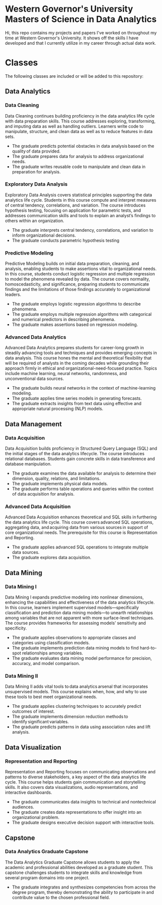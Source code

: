 # Western Governor's University Masters of Science in Data Analytics

Hi, this repo contains my projects and papers I've worked on throughout my time at Western Governor's University. It shows off the skills I have developed and that I currently utilize in my career through actual data work. 

# Classes
The following classes are included or will be added to this repository:

## Data Analytics

### Data Cleaning
Data Cleaning continues building proficiency in the data analytics life cycle with data preparation skills. This course
addresses exploring, transforming, and imputing data as well as handling outliers. Learners write code to manipulate,
structure, and clean data as well as to reduce features in data sets.
- The graduate predicts potential obstacles in data analysis based on the quality of data provided.
- The graduate prepares data for analysis to address organizational needs.
- The graduate writes reusable code to manipulate and clean data in preparation for analysis.

### Exploratory Data Analysis
Exploratory Data Analysis covers statistical principles supporting the data analytics life cycle. Students in this course
compute and interpret measures of central tendency, correlations, and variation. The course introduces hypothesis testing,
focusing on application for parametric tests, and addresses communication skills and tools to explain an analyst’s findings to
others within an organization.
- The graduate interprets central tendency, correlations, and variation to inform organizational decisions.
- The graduate conducts parametric hypothesis testing

### Predictive Modeling
Predictive Modeling builds on initial data preparation, cleaning, and analysis, enabling students to make assertions vital to
organizational needs. In this course, students conduct logistic regression and multiple regression to model the phenomena
revealed by data. The course covers normality, homoscedasticity, and significance, preparing students to communicate findings and the limitations of those findings accurately to organizational leaders. 
- The graduate employs logistic regression algorithms to describe phenomena.
- The graduate employs multiple regression algorithms with categorical and numerical predictors in describing
phenomena.
- The graduate makes assertions based on regression modeling.

### Advanced Data Analytics
Advanced Data Analytics prepares students for career-long growth in steadily advancing tools and techniques and provides
emerging concepts in data analysis. This course hones the mental and theoretical flexibility that will be required of analysts
in the coming decades while grounding their approach firmly in ethical and organizational-need-focused practice. Topics
include machine learning, neural networks, randomness, and unconventional data sources.
- The graduate builds neural networks in the context of machine-learning modeling.
- The graduate applies time series models in generating forecasts.
- The graduate extracts insights from text data using effective and appropriate natural processing (NLP) models. 

## Data Management

### Data Acquisition
Data Acquisition builds proficiency in Structured Query Language (SQL) and the initial stages of the data analytics lifecycle.
The course introduces relational databases. Students gain concrete skills in data transference and database manipulation.
- The graduate examines the data available for analysis to determine their dimension, quality, relations, and limitations.
- The graduate implements physical data models.
- The graduate performs table operations and queries within the context of data acquisition for analysis. 

### Advanced Data Acquisition 
Advanced Data Acquisition enhances theoretical and SQL skills in furthering the data analytics life cycle. This course  covers advanced SQL operations, 
aggregating data, and acquiring data from various sources in support of core  organizational needs. The prerequisite for this course is Representation and Reporting.
- The graduate applies advanced SQL operations to integrate multiple data sources.
- The graduate explores data acquisition. 

## Data Mining

### Data Mining I
Data Mining I expands predictive modeling into nonlinear dimensions, enhancing the capabilities and effectiveness of the
data analytics lifecycle. In this course, learners implement supervised models—specifically classification and prediction data
mining models—to unearth relationships among variables that are not apparent with more surface-level techniques. The
course provides frameworks for assessing models’ sensitivity and specificity.
- The graduate applies observations to appropriate classes and categories using classification models.
- The graduate implements prediction data mining models to find hard-to-spot relationships among variables.
- The graduate evaluates data mining model performance for precision, accuracy, and model comparison.

###  Data Mining II 
Data Mining II adds vital tools to data analytics arsenal that incorporates unsupervised models. This course explains when,  how, and why to use these tools to best meet organizational needs.
- The graduate applies clustering techniques to accurately predict outcomes of interest. 
- The graduate implements dimension reduction methods to identify significant variables. 
- The graduate predicts patterns in data using association rules and lift analysis.  

## Data Visualization

### Representation and Reporting
Representation and Reporting focuses on communicating observations and patterns to diverse stakeholders, a key aspect
of the data analytics life cycle. This course helps students gain communication and storytelling skills. It also covers data
visualizations, audio representations, and interactive dashboards.
- The graduate communicates data insights to technical and nontechnical audiences.
- The graduate creates data representations to offer insight into an organizational problem. 
- The graduate designs executive decision support with interactive tools. 

## Capstone

### Data Analytics Graduate Capstone
The Data Analytics Graduate Capstone allows students to apply the academic and professional abilities developed as a
graduate student. This capstone challenges students to integrate skills and knowledge from several program domains into
one project.
- The graduate integrates and synthesizes competencies from across the degree program, thereby demonstrating the
ability to participate in and contribute value to the chosen professional field. 
